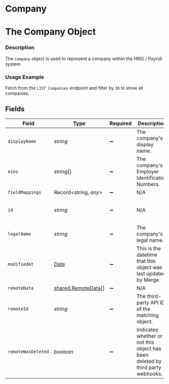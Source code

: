 # Company

# The Company Object
### Description
The `Company` object is used to represent a company within the HRIS / Payroll system.

### Usage Example
Fetch from the `LIST Companies` endpoint and filter by `ID` to show all companies.


## Fields

| Field                                                                                         | Type                                                                                          | Required                                                                                      | Description                                                                                   | Example                                                                                       |
| --------------------------------------------------------------------------------------------- | --------------------------------------------------------------------------------------------- | --------------------------------------------------------------------------------------------- | --------------------------------------------------------------------------------------------- | --------------------------------------------------------------------------------------------- |
| `displayName`                                                                                 | *string*                                                                                      | :heavy_minus_sign:                                                                            | The company's display name.                                                                   | Waystar Royco                                                                                 |
| `eins`                                                                                        | *string*[]                                                                                    | :heavy_minus_sign:                                                                            | The company's Employer Identification Numbers.                                                | 12-3456789,12-3451111,11-0011000                                                              |
| `fieldMappings`                                                                               | Record<string, *any*>                                                                         | :heavy_minus_sign:                                                                            | N/A                                                                                           | [object Object]                                                                               |
| `id`                                                                                          | *string*                                                                                      | :heavy_minus_sign:                                                                            | N/A                                                                                           | 1b998423-db0a-4037-a4cf-f79c60cb67b3                                                          |
| `legalName`                                                                                   | *string*                                                                                      | :heavy_minus_sign:                                                                            | The company's legal name.                                                                     | Waystar Royco, Inc.                                                                           |
| `modifiedAt`                                                                                  | [Date](https://developer.mozilla.org/en-US/docs/Web/JavaScript/Reference/Global_Objects/Date) | :heavy_minus_sign:                                                                            | This is the datetime that this object was last updated by Merge                               | 2021-10-16T00:00:00Z                                                                          |
| `remoteData`                                                                                  | [shared.RemoteData](../../../sdk/models/shared/remotedata.md)[]                               | :heavy_minus_sign:                                                                            | N/A                                                                                           | [object Object]                                                                               |
| `remoteId`                                                                                    | *string*                                                                                      | :heavy_minus_sign:                                                                            | The third-party API ID of the matching object.                                                | 19202938                                                                                      |
| `remoteWasDeleted`                                                                            | *boolean*                                                                                     | :heavy_minus_sign:                                                                            | Indicates whether or not this object has been deleted by third party webhooks.                |                                                                                               |